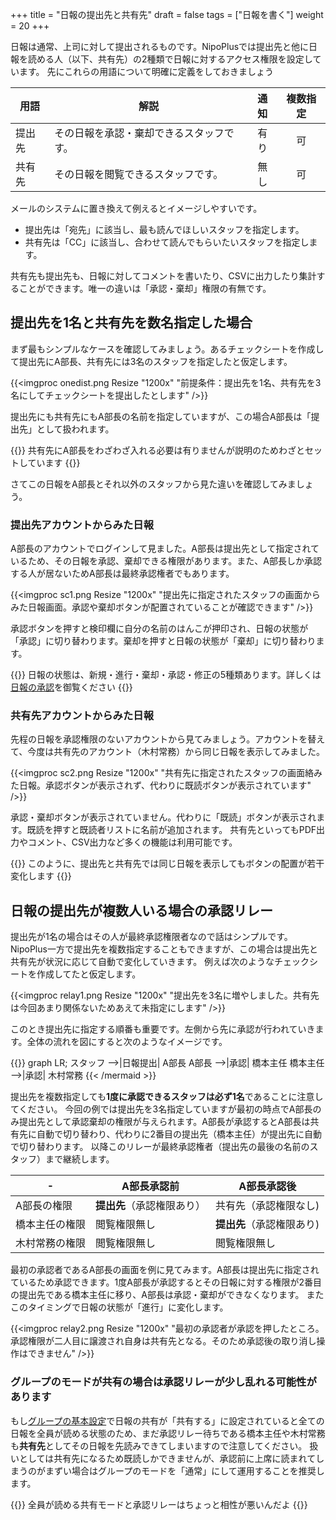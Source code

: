 +++
title = "日報の提出先と共有先"
draft = false
tags = ["日報を書く"]
weight = 20
+++

日報は通常、上司に対して提出されるものです。NipoPlusでは提出先と他に日報を読める人（以下、共有先）の2種類で日報に対するアクセス権限を設定しています。
先にこれらの用語について明確に定義をしておきましょう

|用語|解説|通知|複数指定|
|---|---|:---:|:---:|
|提出先|その日報を承認・棄却できるスタッフです。|有り|可|
|共有先|その日報を閲覧できるスタッフです。|無し|可|

メールのシステムに置き換えて例えるとイメージしやすいです。

- 提出先は「宛先」に該当し、最も読んでほしいスタッフを指定します。
- 共有先は「CC」に該当し、合わせて読んでもらいたいスタッフを指定します。

共有先も提出先も、日報に対してコメントを書いたり、CSVに出力したり集計することができます。唯一の違いは「承認・棄却」権限の有無です。

## 提出先を1名と共有先を数名指定した場合

まず最もシンプルなケースを確認してみましょう。あるチェックシートを作成して提出先にA部長、共有先には3名のスタッフを指定したと仮定します。

{{<imgproc onedist.png Resize "1200x" "前提条件：提出先を1名、共有先を3名にしてチェックシートを提出したとします" />}}

提出先にも共有先にもA部長の名前を指定していますが、この場合A部長は「提出先」として扱われます。

{{<alice pos="right" icon="default">}}
共有先にA部長をわざわざ入れる必要は有りませんが説明のためわざとセットしています
{{</alice>}}

さてこの日報をA部長とそれ以外のスタッフから見た違いを確認してみましょう。

### 提出先アカウントからみた日報

A部長のアカウントでログインして見ました。A部長は提出先として指定されているため、その日報を承認、棄却できる権限があります。また、A部長しか承認する人が居ないためA部長は最終承認権者でもあります。

{{<imgproc sc1.png Resize "1200x" "提出先に指定されたスタッフの画面からみた日報画面。承認や棄却ボタンが配置されていることが確認できます" />}}

承認ボタンを押すと検印欄に自分の名前のはんこが押印され、日報の状態が「承認」に切り替わります。棄却を押すと日報の状態が「棄却」に切り替わります。

{{<alice pos="right" icon="default">}}
日報の状態は、新規・進行・棄却・承認・修正の5種類あります。詳しくは[日報の承認](/report/read/state/)を御覧ください
{{</alice>}}

### 共有先アカウントからみた日報

先程の日報を承認権限のないアカウントから見てみましょう。アカウントを替えて、今度は共有先のアカウント（木村常務）から同じ日報を表示してみました。

{{<imgproc sc2.png Resize "1200x" "共有先に指定されたスタッフの画面絡みた日報。承認ボタンが表示されず、代わりに既読ボタンが表示されています" />}}

承認・棄却ボタンが表示されていません。代わりに「既読」ボタンが表示されます。既読を押すと既読者リストに名前が追加されます。
共有先といってもPDF出力やコメント、CSV出力など多くの機能は利用可能です。

{{<alice pos="right" icon="default">}}
このように、提出先と共有先では同じ日報を表示してもボタンの配置が若干変化します
{{</alice>}}

## 日報の提出先が複数人いる場合の承認リレー

提出先が1名の場合はその人が最終承認権限者なので話はシンプルです。NipoPlus一方で提出先を複数指定することもできますが、この場合は提出先と共有先が状況に応じて自動で変化していきます。
例えば次のようなチェックシートを作成してたと仮定します。

{{<imgproc relay1.png Resize "1200x" "提出先を3名に増やしました。共有先は今回あまり関係ないためあえて未指定にします" />}}

このとき提出先に指定する順番も重要です。左側から先に承認が行われていきます。全体の流れを図にすると次のようなイメージです。

<div style="overflow:scroll">
{{<mermaid align="center">}}
graph LR;
  スタッフ -->|日報提出| A部長
  A部長 -->|承認| 橋本主任
  橋本主任 -->|承認| 木村常務
{{< /mermaid >}}
</div>

提出先を複数指定しても**1度に承認できるスタッフは必ず1名**であることに注意してください。
今回の例では提出先を3名指定していますが最初の時点でA部長のみ提出先として承認棄却の権限が与えられます。A部長が承認するとA部長は共有先に自動で切り替わり、代わりに2番目の提出先（橋本主任）が提出先に自動で切り替わります。
以降このリレーが最終承認権者（提出先の最後の名前のスタッフ）まで継続します。

|-|A部長承認前|A部長承認後|
|---|---|---|
|A部長の権限|**提出先**（承認権限あり）|共有先（承認権限なし)|
|橋本主任の権限|閲覧権限無し|**提出先**（承認権限あり)|
|木村常務の権限|閲覧権限無し|閲覧権限無し|

最初の承認者であるA部長の画面を例に見てみます。A部長は提出先に指定されているため承認できます。1度A部長が承認するとその日報に対する権限が2番目の提出先である橋本主任に移り、A部長は承認・棄却ができなくなります。
またこのタイミングで日報の状態が「進行」に変化します。

{{<imgproc relay2.png Resize "1200x" "最初の承認者が承認を押したところ。承認権限が二人目に譲渡され自身は共有先となる。そのため承認後の取り消し操作はできません" />}}

### グループのモードが共有の場合は承認リレーが少し乱れる可能性があります

もし[グループの基本設定](/org/groupsetting/make/)で日報の共有が「共有する」に設定されていると全ての日報を全員が読める状態のため、まだ承認リレー待ちである橋本主任や木村常務も**共有先**としてその日報を先読みできてしまいますので注意してください。
扱いとしては共有先になるため既読しかできませんが、承認前に上席に読まれてしまうのがまずい場合はグループのモードを「通常」にして運用することを推奨します。


{{<alice pos="right" icon="default">}}
全員が読める共有モードと承認リレーはちょっと相性が悪いんだよ
{{</alice>}}
